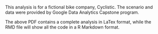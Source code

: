 This analysis is for a fictional bike company, Cyclistic. The
scenario and data were provided by Google Data Analytics Capstone
program.

The above PDF contains a complete analysis in LaTex format, while the
RMD file will show all the code in a R Markdown format.
